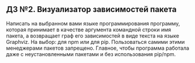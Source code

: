 ## ДЗ №2. Визуализатор зависимостей пакета

Написать на выбранном вами языке программирования программу, которая принимает в качестве аргумента командной строки имя пакета, а возвращает граф его зависимостей в виде текста на языке Graphviz. На выбор: для npm или для pip. Пользоваться самими этими менеджерами пакетов запрещено. Главное, чтобы программа работала даже с неустановленными пакетами и без использования pip/npm.